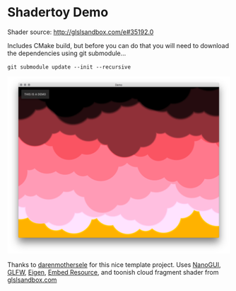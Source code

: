 # Shadertoy Demo

Shader source:
http://glslsandbox.com/e#35192.0

Includes CMake build, but before you can do that you will need
to download the dependencies using git submodule...

    git submodule update --init --recursive

![Screenshot](https://raw.githubusercontent.com/wtfbbqhax/shadertoy/master/screenshot.png "Screenshot")

Thanks to [darenmothersele](darenmothersele/nanogui-test) for this nice template project.
Uses [NanoGUI](https://github.com/wjakob/nanogui), [GLFW](http://www.glfw.org/),
[Eigen](http://eigen.tuxfamily.org/), [Embed Resource](https://github.com/cyrilcode/embed-resource),
and toonish cloud fragment shader from [glslsandbox.com](http://glslsandbox.com/e#35192.0)

